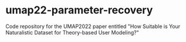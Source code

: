 # umap22-parameter-recovery
Code repository for the UMAP2022 paper entitled "How Suitable is Your Naturalistic Dataset for Theory-based User Modeling?"
